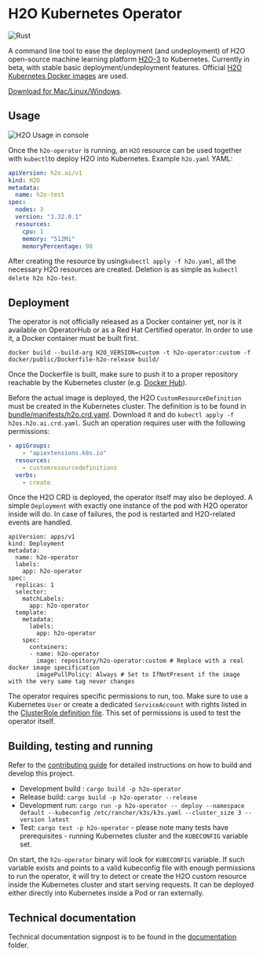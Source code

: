 # H2O Kubernetes Operator

![Rust](https://github.com/h2oai/h2o-kubernetes/workflows/Rust/badge.svg)

A command line tool to ease the deployment (and undeployment) of H2O open-source machine learning platform [H2O-3](https://github.com/h2oai/h2o-3) to Kubernetes. Currently in beta, with stable basic deployment/undeployment features. Official [H2O Kubernetes Docker images](https://hub.docker.com/r/h2oai/h2o-open-source-k8s) are used.

[Download for Mac/Linux/Windows](https://github.com/h2oai/h2o-kubernetes/releases).

## Usage

![H2O Usage in console](../.img/h2o-operator.gif)

Once the `h2o-operator` is running, an `H2O` resource can be used together with `kubectl`to deploy H2O into Kubernetes.
Example `h2o.yaml` YAML:

```yaml
apiVersion: h2o.ai/v1
kind: H2O
metadata:
  name: h2o-test
spec:
  nodes: 3
  version: "3.32.0.1"
  resources:
    cpu: 1
    memory: "512Mi"
    memoryPercentage: 90
```

After creating the resource by using`kubectl apply -f h2o.yaml`, all the necessary H2O resources are created.
Deletion is as simple as `kubectl delete h2o h2o-test`.

## Deployment
The operator is not officially released as a Docker container yet, nor is it available on OperatorHub or as a Red Hat Certified operator. In order to use it, a Docker container must be built first.

```shell
docker build --build-arg H2O_VERSION=custom -t h2o-operator:custom -f docker/public/Dockerfile-h2o-release build/
```
Once the Dockerfile is built, make sure to push it to a proper repository reachable by the Kubernetes cluster (e.g. [Docker Hub](hub.docker.com)).

Before the actual image is deployed, the H2O `CustomResourceDefinition` must be created in the Kubernetes cluster. The definition is to be found
in [bundle/manifests/h2o.crd.yaml](crd/h2os.h2o.ai.crd.yaml). Download it and do `kubectl apply -f h2os.h2o.ai.crd.yaml`. Such an operation requires
user with the following permissions:

```yaml
- apiGroups:
    - "apiextensions.k8s.io"
  resources:
    - customresourcedefinitions
  verbs:
    - create
```

Once the H2O CRD is deployed, the operator itself may also be deployed. A simple `Deployment` with exactly one instance of the pod
with H2O operator inside will do. In case of failures, the pod is restarted and H2O-related events are handled.
```
apiVersion: apps/v1
kind: Deployment
metadata:
  name: h2o-operator
  labels:
    app: h2o-operator
spec:
  replicas: 1
  selector:
    matchLabels:
      app: h2o-operator
  template:
    metadata:
      labels:
        app: h2o-operator
    spec:
      containers:
      - name: h2o-operator
        image: repository/h2o-operator:custom # Replace with a real docker image specification
        imagePullPolicy: Always # Set to IfNotPresent if the image with the very same tag never changes
```

The operator requires specific permissions to run, too. Make sure to use a Kubernetes `User` or create a dedicated `ServiceAccount`
with rights listed in the [ClusterRole definition file](tests/permissions/cluster_role.yaml). This set of permissions is used to test the operator itself.

## Building, testing and running

Refer to the [contributing guide](../CONTRIBUTING.md) for detailed instructions on how to build and develop this project.

- Development build : `cargo build -p h2o-operator`
- Release build: `cargo build -p h2o-operator --release`
- Development run: `cargo run -p h2o-operator -- deploy --namespace default --kubeconfig /etc/rancher/k3s/k3s.yaml --cluster_size 3 -- version latest`
- Test: `cargo test -p h2o-operator` - please note many tests have prerequisites - running Kubernetes cluster and the `KUBECONFIG` variable set.

On start, the `h2o-operator` binary will look for `KUBECONFIG` variable. If such variable exists and points to a valid 
kubeconfig file with enough permissions to run the operator, it will try to detect or create the H2O custom resource inside 
the Kubernetes cluster and start serving requests. It can be deployed either directly into Kubernetes inside a Pod or ran
externally.

## Technical documentation

Technical documentation signpost is to be found in the [documentation](documentation/README.md) folder.